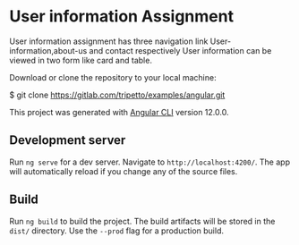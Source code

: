 # User information Assignment

User information assignment has three navigation link User-information,about-us and contact respectively
User information can be viewed in two form like card and table.


Download or clone the repository to your local machine:

$ git clone https://gitlab.com/tripetto/examples/angular.git


This project was generated with [Angular CLI](https://github.com/angular/angular-cli) version 12.0.0.

## Development server

Run `ng serve` for a dev server. Navigate to `http://localhost:4200/`. The app will automatically reload if you change any of the source files.

## Build

Run `ng build` to build the project. The build artifacts will be stored in the `dist/` directory. Use the `--prod` flag for a production build.
